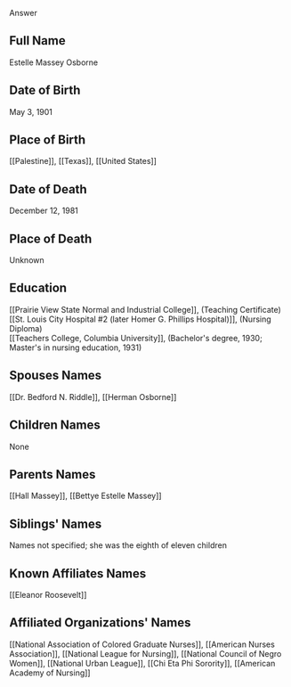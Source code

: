 Answer

## Full Name

Estelle Massey Osborne

## Date of Birth

May 3, 1901

## Place of Birth

[[Palestine]], [[Texas]], [[United States]]

## Date of Death

December 12, 1981

## Place of Death

Unknown

## Education

[[Prairie View State Normal and Industrial College]], (Teaching Certificate)  
[[St. Louis City Hospital #2 (later Homer G. Phillips Hospital)]], (Nursing Diploma)  
[[Teachers College, Columbia University]], (Bachelor's degree, 1930; Master's in nursing education, 1931)

## Spouses Names

[[Dr. Bedford N. Riddle]], [[Herman Osborne]]

## Children Names

None

## Parents Names

[[Hall Massey]], [[Bettye Estelle Massey]]

## Siblings' Names

Names not specified; she was the eighth of eleven children

## Known Affiliates Names

[[Eleanor Roosevelt]]

## Affiliated Organizations' Names

[[National Association of Colored Graduate Nurses]], [[American Nurses Association]], [[National League for Nursing]], [[National Council of Negro Women]], [[National Urban League]], [[Chi Eta Phi Sorority]], [[American Academy of Nursing]]